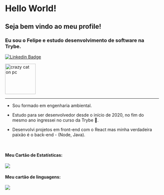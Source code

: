 # Hello World!

## Seja bem vindo ao meu profile!

### Eu sou o Felipe e estudo desenvolvimento de software na Trybe.


[![Linkedin Badge](https://img.shields.io/badge/-LinkedIn-blue?style=flat-square&logo=Linkedin&logoColor=white&link=https://www.linkedin.com/in/fagnerpsantos/)](https://www.linkedin.com/in/felipe-de-carvalho-lopes-cardoso/)

<img src="https://tenor.com/view/computer-cat-working-type-typing-gif-7817705" alt="crazy cat on pc"  width="100" />

<hr>

- Sou formado em engenharia ambiental.

- Estudo para ser desenvolvedor desde o início de 2020, no fim do mesmo ano ingressei no curso da Trybe 🚀. 

- Desenvolvi projetos em front-end com o React mas minha verdadeira paixão é o back-end - (Node, Java).

<br>
<h4> Meu Cartão de Estatísticas: </h3>
<img align="center" src="https://github-readme-stats.vercel.app/api?username=felipedclc" />
<br>
<h4> Meu cartão de linguagens: </h3>
<img align="center" src="https://github-readme-stats.vercel.app/api/top-langs/?username=felipedclc" />

<!-- * Meu Cartão de Estatísticas:

[![GitHub stats](https://github-readme-stats.vercel.app/api?username=felipedclc)](https://github.com/felipedclc)

* Meu cartão de linguagens:

[![Top Langs](https://github-readme-stats.vercel.app/api/top-langs/?username=felipedclc)](https://github.com/felipedclc) -->
